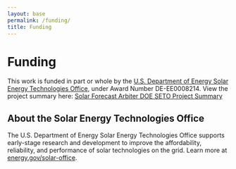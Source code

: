 ```yaml
---
layout: base
permalink: /funding/
title: Funding
---
```

# Funding

This work is funded in part or whole by the [U.S. Department of Energy Solar Energy Technologies Office](https://www.energy.gov/solar-office), under Award Number DE-EE0008214.
View the project summary here: [Solar Forecast Arbiter DOE SETO Project Summary](https://www.energy.gov/eere/solar/project-profile-university-arizona-solar-forecasting-2)

## About the Solar Energy Technologies Office
The U.S. Department of Energy Solar Energy Technologies Office supports early-stage research and development to improve the affordability, reliability, and performance of solar technologies on the grid. Learn more at [energy.gov/solar-office](https://energy.gov/solar-office).

